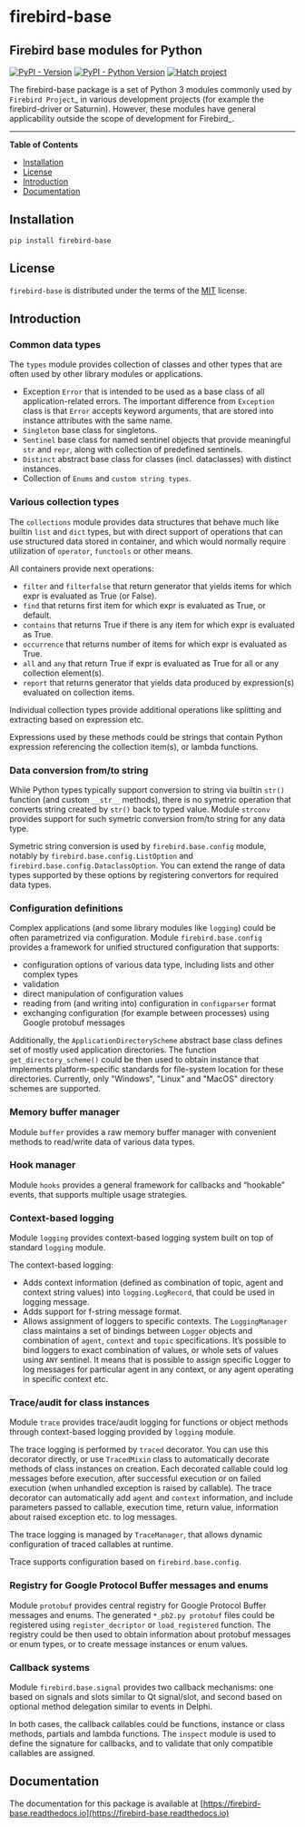 # firebird-base

## Firebird base modules for Python

[![PyPI - Version](https://img.shields.io/pypi/v/firebird-base.svg)](https://pypi.org/project/firebird-base)
[![PyPI - Python Version](https://img.shields.io/pypi/pyversions/firebird-base.svg)](https://pypi.org/project/firebird-base)
[![Hatch project](https://img.shields.io/badge/%F0%9F%A5%9A-Hatch-4051b5.svg)](https://github.com/pypa/hatch)

The firebird-base package is a set of Python 3 modules commonly used by `Firebird Project`_
in various development projects (for example the firebird-driver or Saturnin). However, these
modules have general applicability outside the scope of development for Firebird_.

-----

**Table of Contents**

- [Installation](#installation)
- [License](#license)
- [Introduction](#introduction)
- [Documentation](#documentation)

## Installation

```console
pip install firebird-base
```

## License

`firebird-base` is distributed under the terms of the [MIT](https://spdx.org/licenses/MIT.html) license.

## Introduction

### Common data types

The `types` module provides collection of classes and other types that are often used by
other library modules or applications.

- Exception `Error` that is intended to be used as a base class of all application-related
  errors. The important difference from `Exception` class is that `Error` accepts keyword
  arguments, that are stored into instance attributes with the same name.
- `Singleton` base class for singletons.
- `Sentinel` base class for named sentinel objects that provide meaningful `str` and `repr`,
  along with collection of predefined sentinels.
- `Distinct` abstract base class for classes (incl. dataclasses) with distinct instances.
- Collection of `Enums` and `custom string types`.

### Various collection types

The `collections` module provides data structures that behave much like builtin `list` and
`dict` types, but with direct support of operations that can use structured data stored in
container, and which would normally require utilization of `operator`, `functools` or other
means.

All containers provide next operations:

- `filter` and `filterfalse` that return generator that yields items for which expr is
  evaluated as True (or False).
- `find` that returns first item for which expr is evaluated as True, or default.
- `contains` that returns True if there is any item for which expr is evaluated as True.
- `occurrence` that returns number of items for which expr is evaluated as True.
- `all` and `any` that return True if expr is evaluated as True for all or any collection element(s).
- `report` that returns generator that yields data produced by expression(s) evaluated on collection items.

Individual collection types provide additional operations like splitting and extracting
based on expression etc.

Expressions used by these methods could be strings that contain Python expression referencing
the collection item(s), or lambda functions.

### Data conversion from/to string

While Python types typically support conversion to string via builtin `str()` function (and
custom `__str__` methods), there is no symetric operation that converts string created by
`str()` back to typed value. Module `strconv` provides support for such symetric conversion
from/to string for any data type.

Symetric string conversion is used by `firebird.base.config` module, notably by
`firebird.base.config.ListOption` and `firebird.base.config.DataclassOption`. You can
extend the range of data types supported by these options by registering convertors for
required data types.

### Configuration definitions

Complex applications (and some library modules like `logging`) could be often parametrized
via configuration. Module `firebird.base.config` provides a framework for unified structured
configuration that supports:

- configuration options of various data type, including lists and other complex types
- validation
- direct manipulation of configuration values
- reading from (and writing into) configuration in `configparser` format
- exchanging configuration (for example between processes) using Google protobuf messages

Additionally, the `ApplicationDirectoryScheme` abstract base class defines set of mostly
used application directories. The function `get_directory_scheme()` could be then used
to obtain instance that implements platform-specific standards for file-system location
for these directories. Currently, only "Windows", "Linux" and "MacOS" directory schemes
are supported.

### Memory buffer manager

Module `buffer` provides a raw memory buffer manager with convenient methods to read/write
data of various data types.

### Hook manager

Module `hooks` provides a general framework for callbacks and “hookable” events, that
supports multiple usage strategies.

### Context-based logging

Module `logging` provides context-based logging system built on top of standard `logging`
module.

The context-based logging:

- Adds context information (defined as combination of topic, agent and context string values)
  into `logging.LogRecord`, that could be used in logging message.
- Adds support for f-string message format.
- Allows assignment of loggers to specific contexts. The `LoggingManager` class maintains
  a set of bindings between `Logger` objects and combination of `agent`, `context` and `topic`
  specifications. It’s possible to bind loggers to exact combination of values, or whole
  sets of values using `ANY` sentinel. It means that is possible to assign specific Logger
  to log messages for particular agent in any context, or any agent operating in specific
  context etc.

### Trace/audit for class instances

Module `trace` provides trace/audit logging for functions or object methods through
context-based logging provided by `logging` module.

The trace logging is performed by `traced` decorator. You can use this decorator directly,
or use `TracedMixin` class to automatically decorate methods of class instances on creation.
Each decorated callable could log messages before execution, after successful execution or
on failed execution (when unhandled exception is raised by callable). The trace decorator
can automatically add `agent` and `context` information, and include parameters passed to
callable, execution time, return value, information about raised exception etc. to log messages.

The trace logging is managed by `TraceManager`, that allows dynamic configuration of traced
callables at runtime.

Trace supports configuration based on `firebird.base.config`.

### Registry for Google Protocol Buffer messages and enums

Module `protobuf` provides central registry for Google Protocol Buffer messages and enums.
The generated `*_pb2.py protobuf` files could be registered using `register_decriptor` or
`load_registered` function. The registry could be then used to obtain information about
protobuf messages or enum types, or to create message instances or enum values.

### Callback systems

Module `firebird.base.signal` provides two callback mechanisms: one based on signals and
slots similar to Qt signal/slot, and second based on optional method delegation similar to
events in Delphi.

In both cases, the callback callables could be functions, instance or class methods,
partials and lambda functions. The `inspect` module is used to define the signature for
callbacks, and to validate that only compatible callables are assigned.

## Documentation

The documentation for this package is available at [https://firebird-base.readthedocs.io](https://firebird-base.readthedocs.io)

